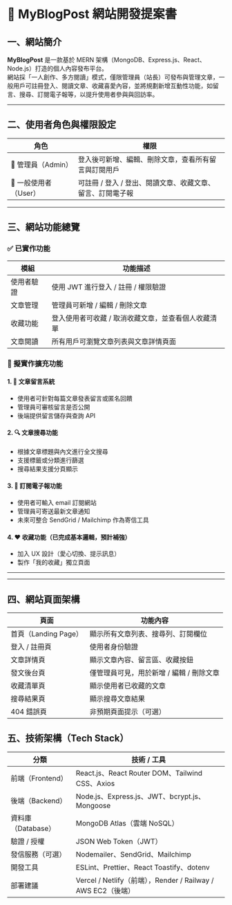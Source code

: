 # 📘 MyBlogPost 網站開發提案書

## 一、網站簡介

**MyBlogPost** 是一款基於 MERN 架構（MongoDB、Express.js、React、Node.js）打造的個人內容發布平台。  
網站採「一人創作、多方閱讀」模式，僅限管理員（站長）可發布與管理文章，一般用戶可註冊登入、閱讀文章、收藏喜愛內容，並將規劃新增互動性功能，如留言、搜尋、訂閱電子報等，以提升使用者參與與回訪率。

---

## 二、使用者角色與權限設定

| 角色 | 權限 |
|------|------|
| 👑 管理員（Admin） | 登入後可新增、編輯、刪除文章，查看所有留言與訂閱用戶 |
| 👤 一般使用者（User） | 可註冊 / 登入 / 登出、閱讀文章、收藏文章、留言、訂閱電子報 |

---

## 三、網站功能總覽

### ✅ 已實作功能

| 模組 | 功能描述 |
|------|----------|
| 使用者驗證 | 使用 JWT 進行登入 / 註冊 / 權限驗證 |
| 文章管理 | 管理員可新增 / 編輯 / 刪除文章 |
| 收藏功能 | 登入使用者可收藏 / 取消收藏文章，並查看個人收藏清單 |
| 文章閱讀 | 所有用戶可瀏覽文章列表與文章詳情頁面 |

### 🧩 擬實作擴充功能

#### 1. 📝 文章留言系統
- 使用者可針對每篇文章發表留言或匿名回饋
- 管理員可審核留言是否公開
- 後端提供留言儲存與查詢 API

#### 2. 🔍 文章搜尋功能
- 根據文章標題與內文進行全文搜尋
- 支援標籤或分類進行篩選
- 搜尋結果支援分頁顯示

#### 3. 📩 訂閱電子報功能
- 使用者可輸入 email 訂閱網站
- 管理員可寄送最新文章通知
- 未來可整合 SendGrid / Mailchimp 作為寄信工具

#### 4. ❤️ 收藏功能（已完成基本邏輯，預計補強）
- 加入 UX 設計（愛心切換、提示訊息）
- 製作「我的收藏」獨立頁面

---


---

## 四、網站頁面架構

| 頁面               | 功能內容                    |
| ---------------- | ----------------------- |
| 首頁（Landing Page） | 顯示所有文章列表、搜尋列、訂閱欄位       |
| 登入 / 註冊頁         | 使用者身份驗證                 |
| 文章詳情頁            | 顯示文章內容、留言區、收藏按鈕         |
| 發文後台頁            | 僅管理員可見，用於新增 / 編輯 / 刪除文章 |
| 收藏清單頁            | 顯示使用者已收藏的文章             |
| 搜尋結果頁            | 顯示搜尋文章結果                |
| 404 錯誤頁          | 非預期頁面提示（可選）             |

## 五、技術架構（Tech Stack）
| 分類            | 技術 / 工具                                             |
| ------------- | --------------------------------------------------- |
| 前端（Frontend）  | React.js、React Router DOM、Tailwind CSS、Axios        |
| 後端（Backend）   | Node.js、Express.js、JWT、bcrypt.js、Mongoose           |
| 資料庫（Database） | MongoDB Atlas（雲端 NoSQL）                             |
| 驗證 / 授權       | JSON Web Token（JWT）                                 |
| 發信服務（可選）      | Nodemailer、SendGrid、Mailchimp                       |
| 開發工具          | ESLint、Prettier、React Toastify、dotenv               |
| 部署建議          | Vercel / Netlify（前端），Render / Railway / AWS EC2（後端） |
